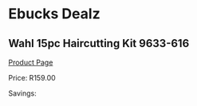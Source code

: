
# Ebucks Dealz
## Wahl 15pc Haircutting Kit 9633-616
[Product Page](https://www.ebucks.com/web/shop/productSelected.do?prodId=1056090000&catId=1186081080)

Price: R159.00

Savings: 


	